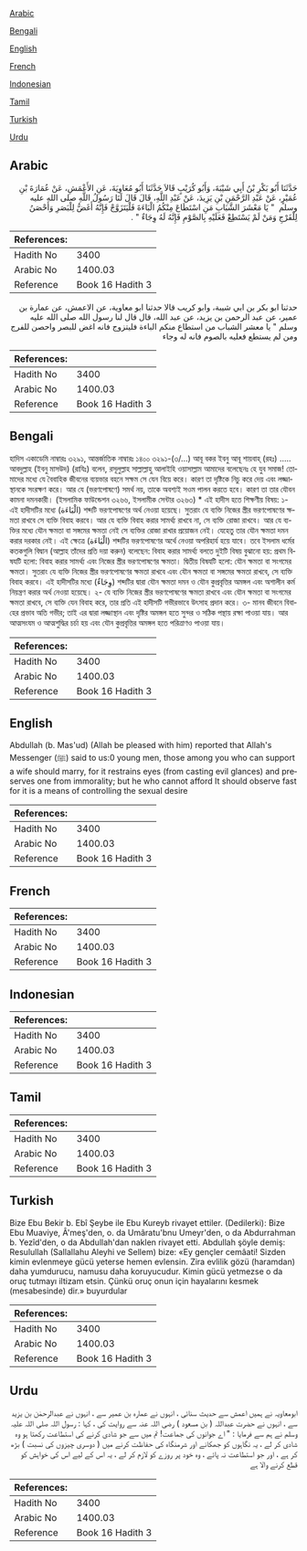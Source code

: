 [Arabic](#arabic)

[Bengali](#bengali)

[English](#english)

[French](#french)

[Indonesian](#indonesian)

[Tamil](#tamil)

[Turkish](#turkish)

[Urdu](#urdu)

## Arabic


<div dir="rtl" lang="ar" style={{fontSize:'larger',backgroundColor:'#f8f9fa',padding:20}}>
حَدَّثَنَا أَبُو بَكْرِ بْنُ أَبِي شَيْبَةَ، وَأَبُو كُرَيْبٍ قَالاَ حَدَّثَنَا أَبُو مُعَاوِيَةَ، عَنِ الأَعْمَشِ، عَنْ عُمَارَةَ بْنِ عُمَيْرٍ، عَنْ عَبْدِ الرَّحْمَنِ بْنِ يَزِيدَ، عَنْ عَبْدِ اللَّهِ، قَالَ قَالَ لَنَا رَسُولُ اللَّهِ صلى الله عليه وسلم ‏ "‏ يَا مَعْشَرَ الشَّبَابِ مَنِ اسْتَطَاعَ مِنْكُمُ الْبَاءَةَ فَلْيَتَزَوَّجْ فَإِنَّهُ أَغَضُّ لِلْبَصَرِ وَأَحْصَنُ لِلْفَرْجِ وَمَنْ لَمْ يَسْتَطِعْ فَعَلَيْهِ بِالصَّوْمِ فَإِنَّهُ لَهُ وِجَاءٌ ‏"‏ ‏.‏
</div>
<div style={{backgroundColor:'#f8f9fa',padding:20, marginBottom: 10}}><table> <thead> <tr> <th>References:</th> <th></th> </tr> </thead> <tbody><tr><td>Hadith No</td><td>3400</td></tr><tr><td>Arabic No</td><td>1400.03</td></tr><tr><td>Reference</td><td>Book 16 Hadith 3</td></tr></tbody></table></div>


<div dir="rtl" lang="ar" style={{fontSize:'larger',backgroundColor:'#f8f9fa',padding:20}}>
حدثنا ابو بكر بن ابي شيبة، وابو كريب قالا حدثنا ابو معاوية، عن الاعمش، عن عمارة بن عمير، عن عبد الرحمن بن يزيد، عن عبد الله، قال قال لنا رسول الله صلى الله عليه وسلم " يا معشر الشباب من استطاع منكم الباءة فليتزوج فانه اغض للبصر واحصن للفرج ومن لم يستطع فعليه بالصوم فانه له وجاء
</div>
<div style={{backgroundColor:'#f8f9fa',padding:20, marginBottom: 10}}><table> <thead> <tr> <th>References:</th> <th></th> </tr> </thead> <tbody><tr><td>Hadith No</td><td>3400</td></tr><tr><td>Arabic No</td><td>1400.03</td></tr><tr><td>Reference</td><td>Book 16 Hadith 3</td></tr></tbody></table></div>

## Bengali


<div dir="ltr" lang="bn" style={{fontSize:'larger',backgroundColor:'#f8f9fa',padding:20}}>
হাদিস একাডেমি নাম্বারঃ ৩২৯১, আন্তর্জাতিক নাম্বারঃ ১৪০০ ৩২৯১-(৩/...) আবূ বকর ইবনু আবূ শায়বাহ্ (রহঃ) ..... আবদুল্লাহ (ইবনু মাসউদ) (রাযিঃ) বলেন, রসূলুল্লাহ সাল্লাল্লাহু আলাইহি ওয়াসাল্লাম আমাদের বলেছেনঃ হে যুব সমাজ! তোমাদের মধ্যে যে বৈবাহিক জীবনের ব্যয়ভার বহনে সক্ষম সে যেন বিয়ে করে। কারণ তা দৃষ্টিকে নিচু করে দেয় এবং লজ্জাস্থানকে সংরক্ষণ করে। আর যে (ভরণপোষণে) সমর্থ নয়, তাকে অবশ্যই সওম পালন করতে হবে। কারণ তা তার যৌবন কামনা দমনকারী। (ইসলামিক ফাউন্ডেশন ৩২৬৬, ইসলামীক সেন্টার ৩২৬৩) * এই হাদীস হতে শিক্ষণীয় বিষয়: ১- এই হাদীসটির মধ্যে (الْبَاءَة) শব্দটি ভরণপোষণের অর্থ নেওয়া হয়েছে। সুতরাং যে ব্যক্তি নিজের স্ত্রীর ভরণপোষণের ক্ষমতা রাখবে সে ব্যক্তি বিবাহ করবে। আর যে ব্যক্তি বিবাহ করার সামর্থ্য রাখবে না, সে ব্যক্তি রোজা রাখবে। আর যে ব্যক্তির মধ্যে যৌন ক্ষমতা বা সঙ্গমের ক্ষমতা নেই সে ব্যক্তির রোজা রাখার প্রয়োজন নেই। যেহেতু তার যৌন ক্ষমতা দমন করার দরকার নেই। এই ক্ষেত্রে (الْبَاءَة) শব্দটির ভরণপোষণের অর্থে নেওয়া অপরিহার্য হয়ে যাবে। তবে ইসলাম ধর্মের কতকগুলি বিদ্বান (আল্লাহ তাঁদের প্রতি দয়া করুন) বলেছেন: বিবাহ করার সামর্থ্য বলতে দুইটি বিষয় বুঝানো হয়: প্রথম বিষযটি হলো: বিবাহ করার সামর্থ্য এবং নিজের স্ত্রীর ভরণপোষণের ক্ষমতা। দ্বিতীয় বিষযটি হলো: যৌন ক্ষমতা বা সংগমের ক্ষমতা। সুতরাং যে ব্যক্তি নিজের স্ত্রীর ভরণপোষণের ক্ষমতা রাখবে এবং যৌন ক্ষমতা বা সঙ্গমের ক্ষমতা রাখবে, সে ব্যক্তি বিবাহ করবে। এই হাদীসটির মধ্যে (وِجَاءٌ) শব্দটির দ্বারা যৌন ক্ষমতা দমন ও যৌন কুপ্রবৃত্তির অমঙ্গল এবং অশালীন কর্ম নিয়ন্ত্রণ করার অর্থ নেওয়া হয়েছে। ২- যে ব্যক্তি নিজের স্ত্রীর ভরণপোষণের ক্ষমতা রাখবে এবং যৌন ক্ষমতা বা সংগমের ক্ষমতা রাখবে, সে ব্যক্তি যেন বিবাহ করে, তার প্রতি এই হাদীসটি গভীরভাবে উৎসাহ প্রদান করে। ৩- মানব জীবনে বিবাহের প্রভাব অতি গভীর; তাই এর দ্বারা লজ্জাস্থান এবং দৃষ্টির অমঙ্গল হতে সুন্দর ও সঠিক পন্থায় রক্ষা পাওয়া যায়। আর আত্মসংযম ও আত্মশুদ্ধির চর্চা হয় এবং যৌন কুপ্রবৃত্তির অমঙ্গল হতে পরিত্রাণও পাওয়া যায়।
</div>
<div style={{backgroundColor:'#f8f9fa',padding:20, marginBottom: 10}}><table> <thead> <tr> <th>References:</th> <th></th> </tr> </thead> <tbody><tr><td>Hadith No</td><td>3400</td></tr><tr><td>Arabic No</td><td>1400.03</td></tr><tr><td>Reference</td><td>Book 16 Hadith 3</td></tr></tbody></table></div>

## English


<div dir="ltr" lang="en" style={{fontSize:'larger',backgroundColor:'#f8f9fa',padding:20}}>
Abdullah (b. Mas'ud) (Allah be pleased with him) reported that Allah's Messenger (ﷺ) said to us:0 young men, those among you who can support a wife should marry, for it restrains eyes (from casting evil glances) and preserves one from immorality; but he who cannot afford It should observe fast for it is a means of controlling the sexual desire
</div>
<div style={{backgroundColor:'#f8f9fa',padding:20, marginBottom: 10}}><table> <thead> <tr> <th>References:</th> <th></th> </tr> </thead> <tbody><tr><td>Hadith No</td><td>3400</td></tr><tr><td>Arabic No</td><td>1400.03</td></tr><tr><td>Reference</td><td>Book 16 Hadith 3</td></tr></tbody></table></div>

## French


<div dir="ltr" lang="fr" style={{fontSize:'larger',backgroundColor:'#f8f9fa',padding:20}}>

</div>
<div style={{backgroundColor:'#f8f9fa',padding:20, marginBottom: 10}}><table> <thead> <tr> <th>References:</th> <th></th> </tr> </thead> <tbody><tr><td>Hadith No</td><td>3400</td></tr><tr><td>Arabic No</td><td>1400.03</td></tr><tr><td>Reference</td><td>Book 16 Hadith 3</td></tr></tbody></table></div>

## Indonesian


<div dir="ltr" lang="id" style={{fontSize:'larger',backgroundColor:'#f8f9fa',padding:20}}>

</div>
<div style={{backgroundColor:'#f8f9fa',padding:20, marginBottom: 10}}><table> <thead> <tr> <th>References:</th> <th></th> </tr> </thead> <tbody><tr><td>Hadith No</td><td>3400</td></tr><tr><td>Arabic No</td><td>1400.03</td></tr><tr><td>Reference</td><td>Book 16 Hadith 3</td></tr></tbody></table></div>

## Tamil


<div dir="ltr" lang="ta" style={{fontSize:'larger',backgroundColor:'#f8f9fa',padding:20}}>

</div>
<div style={{backgroundColor:'#f8f9fa',padding:20, marginBottom: 10}}><table> <thead> <tr> <th>References:</th> <th></th> </tr> </thead> <tbody><tr><td>Hadith No</td><td>3400</td></tr><tr><td>Arabic No</td><td>1400.03</td></tr><tr><td>Reference</td><td>Book 16 Hadith 3</td></tr></tbody></table></div>

## Turkish


<div dir="ltr" lang="tr" style={{fontSize:'larger',backgroundColor:'#f8f9fa',padding:20}}>
Bize Ebu Bekir b. Ebî Şeybe ile Ebu Kureyb rivayet ettiler. (Dedilerki): Bize Ebu Muaviye, Â'meş'den, o. da Umâratu'bnu Umeyr'den, o da Abdurrahman b. Yezîd'den, o da Abdullah'dan naklen rivayet etti. Abdullah şöyle demiş: Resulullah (Sallallahu Aleyhi ve Sellem) bize: «Ey gençler cemâati! Sizden kimin evlenmeye gücü yeterse hemen evlensin. Zira evlilik gözü (haramdan) daha yumdurucu, namusu daha koruyucudur. Kimin gücü yetmezse o da oruç tutmayı iltizam etsin. Çünkü oruç onun için hayalarını kesmek (mesabesinde) dir.» buyurdular
</div>
<div style={{backgroundColor:'#f8f9fa',padding:20, marginBottom: 10}}><table> <thead> <tr> <th>References:</th> <th></th> </tr> </thead> <tbody><tr><td>Hadith No</td><td>3400</td></tr><tr><td>Arabic No</td><td>1400.03</td></tr><tr><td>Reference</td><td>Book 16 Hadith 3</td></tr></tbody></table></div>

## Urdu


<div dir="rtl" lang="ur" style={{fontSize:'larger',backgroundColor:'#f8f9fa',padding:20}}>
ابومعاویہ نے ہمیں اعمش سے حدیث سنائی ، انہوں نے عمارہ بن عمیر سے ، انہوں نے عبدالرحمٰن بن یزید سے ، انہوں نے حضرت عبداللہ ( بن مسعود ) رضی اللہ عنہ سے روایت کی ، کہا : رسول اللہ صلی اللہ علیہ وسلم نے ہم سے فرمایا : " اے جوانوں کی جماعت! تم میں سے جو شادی کرنے کی استطاعت رکھتا ہو وہ شادی کر لے ، یہ نگاہوں کو جھکانے اور شرمنگاہ کی حفاظت کرنے میں ( دوسری چیزوں کی نسبت ) بڑھ کر ہے ، اور جو استطاعت نہ پائے ، وہ خود پر روزے کو لازم کر لے ، یہ اس کے لیے اس کی خواہش کو قطع کرنے والا ہے
</div>
<div style={{backgroundColor:'#f8f9fa',padding:20, marginBottom: 10}}><table> <thead> <tr> <th>References:</th> <th></th> </tr> </thead> <tbody><tr><td>Hadith No</td><td>3400</td></tr><tr><td>Arabic No</td><td>1400.03</td></tr><tr><td>Reference</td><td>Book 16 Hadith 3</td></tr></tbody></table></div>